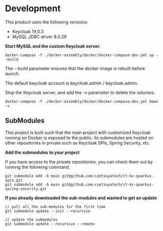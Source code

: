 # Development

This product uses the following versions:
- Keycloak 19.0.3
- MySQL JDBC driver 8.0.29

**Start MySQL and the custom Keycloak server.**

```
docker-compose -f ./docker-assembly/docker/docker-compose-dev.yml up --build
```

The --build parameter ensures that the docker image is rebuilt before launch.

The default keycloak account is keycloak.admin / keycloak.admin.

Stop the Keycloak server, and add the -v parameter to delete the volumes.

```
docker-compose -f ./docker-assembly/docker/docker-compose-dev.yml down -v
```

## SubModules

This project is built such that the main project with customized Keycloak running on Docker is exposed to the public.
Its submodules are hosted on other repositories in private such as Keycloak SPIs, Spring Security, etc.

**Add the submodules to your project**

If you have access to the private repositories, you can check them out by running the following command.

```shell
git submodule add -b main git@github.com:czetsuyatech/ct-kc-quarkus-spis.git
git submodule add -b main git@github.com:czetsuyatech/ct-kc-quarkus-spring-security.git
```

**If you already downloaded the sub-modules and wanted to get an update**

```shell
// pull all the sub-modules for the first time
git submodule update --init --recursive

// update the submodules
git submodule update --recursive --remote
```
